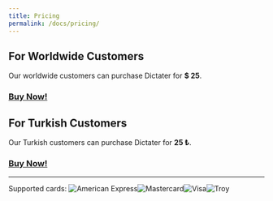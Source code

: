 ```yaml
---
title: Pricing
permalink: /docs/pricing/
---
```


## For Worldwide Customers
Our worldwide customers can purchase Dictater for **$ 25**.

### [**Buy Now!**](https://iyzi.link/AAqZ_g)

## For Turkish Customers

Our Turkish customers can purchase Dictater for **25 ₺**.

### [**Buy Now!**](https://www.shopier.com/ShowProductNew/products.php?id=1398103)

---

Supported cards:
![American Express](https://iyzi.link/images/amex.svg)![Mastercard](https://iyzi.link/images/mastercard.svg)![Visa](https://iyzi.link/images/visa.svg)![Troy](https://iyzi.link/images/troy.svg)

